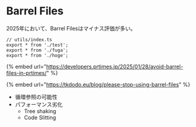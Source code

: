 # Barrel Files

2025年において、Barrel Filesはマイナス評価が多い。

```tsx
// utils/index.ts
export * from './test';
export * from './fuga';
export * from './hoge';
```



{% embed url="https://developers.prtimes.jp/2025/01/28/avoid-barrel-files-in-prtimes/" %}

{% embed url="https://tkdodo.eu/blog/please-stop-using-barrel-files" %}

* 循環参照の可能性
* パフォーマンス劣化
  * Tree shaking&#x20;
  * Code Slitting

